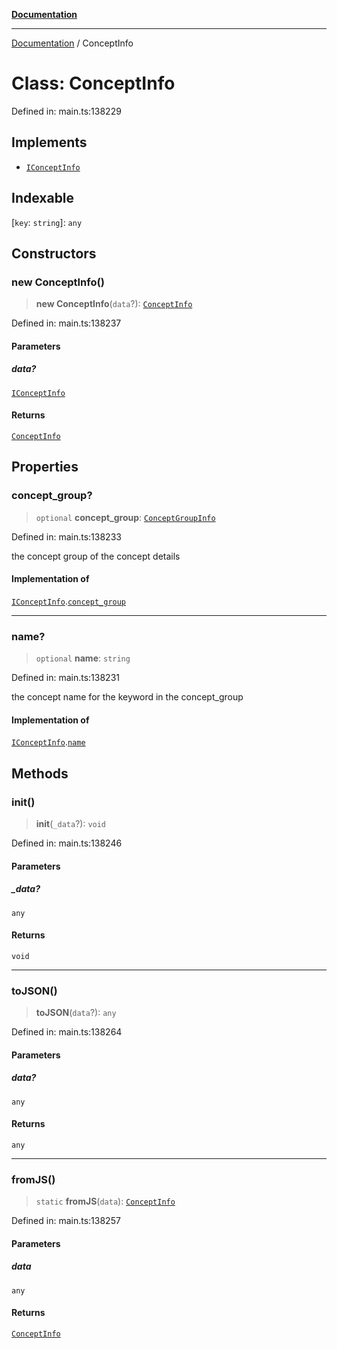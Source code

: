 [**Documentation**](../README.md)

***

[Documentation](../README.md) / ConceptInfo

# Class: ConceptInfo

Defined in: main.ts:138229

## Implements

- [`IConceptInfo`](../interfaces/IConceptInfo.md)

## Indexable

\[`key`: `string`\]: `any`

## Constructors

### new ConceptInfo()

> **new ConceptInfo**(`data`?): [`ConceptInfo`](ConceptInfo.md)

Defined in: main.ts:138237

#### Parameters

##### data?

[`IConceptInfo`](../interfaces/IConceptInfo.md)

#### Returns

[`ConceptInfo`](ConceptInfo.md)

## Properties

### concept\_group?

> `optional` **concept\_group**: [`ConceptGroupInfo`](ConceptGroupInfo.md)

Defined in: main.ts:138233

the concept group of the concept details

#### Implementation of

[`IConceptInfo`](../interfaces/IConceptInfo.md).[`concept_group`](../interfaces/IConceptInfo.md#concept_group)

***

### name?

> `optional` **name**: `string`

Defined in: main.ts:138231

the concept name for the keyword in the concept_group

#### Implementation of

[`IConceptInfo`](../interfaces/IConceptInfo.md).[`name`](../interfaces/IConceptInfo.md#name)

## Methods

### init()

> **init**(`_data`?): `void`

Defined in: main.ts:138246

#### Parameters

##### \_data?

`any`

#### Returns

`void`

***

### toJSON()

> **toJSON**(`data`?): `any`

Defined in: main.ts:138264

#### Parameters

##### data?

`any`

#### Returns

`any`

***

### fromJS()

> `static` **fromJS**(`data`): [`ConceptInfo`](ConceptInfo.md)

Defined in: main.ts:138257

#### Parameters

##### data

`any`

#### Returns

[`ConceptInfo`](ConceptInfo.md)
